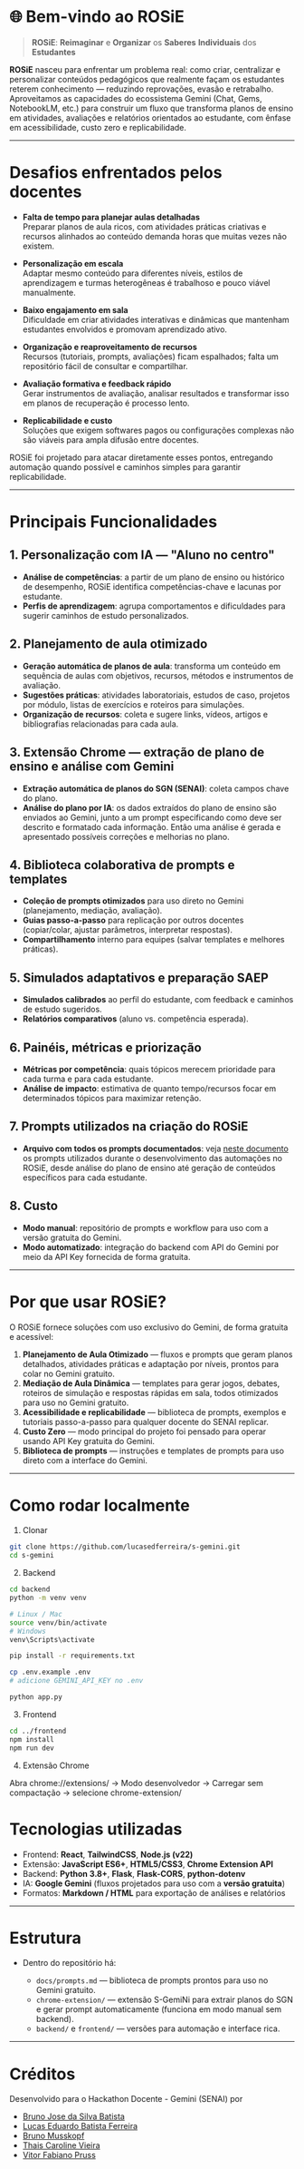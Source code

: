# 🌐 Bem-vindo ao ROSiE

> **ROSiE**: **Reimaginar** e **Organizar** os **Saberes** **Individuais** dos **Estudantes**

**ROSiE** nasceu para enfrentar um problema real: como criar, centralizar e personalizar conteúdos pedagógicos que realmente façam os estudantes reterem conhecimento — reduzindo reprovações, evasão e retrabalho. Aproveitamos as capacidades do ecossistema Gemini (Chat, Gems, NotebookLM, etc.) para construir um fluxo que transforma planos de ensino em atividades, avaliações e relatórios orientados ao estudante, com ênfase em acessibilidade, custo zero e replicabilidade.

---

# Desafios enfrentados pelos docentes

* **Falta de tempo para planejar aulas detalhadas** <br>
  Preparar planos de aula ricos, com atividades práticas criativas e recursos alinhados ao conteúdo demanda horas que muitas vezes não existem.

* **Personalização em escala** <br>
  Adaptar mesmo conteúdo para diferentes níveis, estilos de aprendizagem e turmas heterogêneas é trabalhoso e pouco viável manualmente.

* **Baixo engajamento em sala** <br>
  Dificuldade em criar atividades interativas e dinâmicas que mantenham estudantes envolvidos e promovam aprendizado ativo.

* **Organização e reaproveitamento de recursos** <br>
  Recursos (tutoriais, prompts, avaliações) ficam espalhados; falta um repositório fácil de consultar e compartilhar.

* **Avaliação formativa e feedback rápido** <br>
  Gerar instrumentos de avaliação, analisar resultados e transformar isso em planos de recuperação é processo lento.

* **Replicabilidade e custo** <br>
  Soluções que exigem softwares pagos ou configurações complexas não são viáveis para ampla difusão entre docentes.

ROSiE foi projetado para atacar diretamente esses pontos, entregando automação quando possível e caminhos simples para garantir replicabilidade.

---

# Principais Funcionalidades

## 1. Personalização com IA — "Aluno no centro"

* **Análise de competências**: a partir de um plano de ensino ou histórico de desempenho, ROSiE identifica competências-chave e lacunas por estudante.
* **Perfis de aprendizagem**: agrupa comportamentos e dificuldades para sugerir caminhos de estudo personalizados.

## 2. Planejamento de aula otimizado

* **Geração automática de planos de aula**: transforma um conteúdo em sequência de aulas com objetivos, recursos, métodos e instrumentos de avaliação.
* **Sugestões práticas**: atividades laboratoriais, estudos de caso, projetos por módulo, listas de exercícios e roteiros para simulações.
* **Organização de recursos**: coleta e sugere links, vídeos, artigos e bibliografias relacionadas para cada aula.

## 3. Extensão Chrome — extração de plano de ensino e análise com Gemini

* **Extração automática de planos do SGN (SENAI)**: coleta campos chave do plano.
* **Análise do plano por IA**: os dados extraídos do plano de ensino são enviados ao Gemini, junto a um prompt especificando como deve ser descrito e formatado cada informação. Então uma análise é gerada e apresentado possíveis correções e melhorias no plano.

## 4. Biblioteca colaborativa de prompts e templates

* **Coleção de prompts otimizados** para uso direto no Gemini (planejamento, mediação, avaliação).
* **Guias passo-a-passo** para replicação por outros docentes (copiar/colar, ajustar parâmetros, interpretar respostas).
* **Compartilhamento** interno para equipes (salvar templates e melhores práticas).

## 5. Simulados adaptativos e preparação SAEP

* **Simulados calibrados** ao perfil do estudante, com feedback e caminhos de estudo sugeridos.
* **Relatórios comparativos** (aluno vs. competên­cia esperada).

## 6. Painéis, métricas e priorização

* **Métricas por competência**: quais tópicos merecem prioridade para cada turma e para cada estudante.
* **Análise de impacto**: estimativa de quanto tempo/recursos focar em determinados tópicos para maximizar retenção.

## 7. Prompts utilizados na criação do ROSiE

* **Arquivo com todos os prompts documentados**: veja [neste documento](https://github.com/lucasedferreira/s-gemini/blob/master/docs/prompts.md) os prompts utilizados durante o desenvolvimento das automações no ROSiE, desde análise do plano de ensino até geração de conteúdos específicos para cada estudante.

## 8. Custo

* **Modo manual**: repositório de prompts e workflow para uso com a versão gratuita do Gemini.
* **Modo automatizado**: integração do backend com API do Gemini por meio da API Key fornecida de forma gratuita.

---

# Por que usar ROSiE?

O ROSiE fornece soluções com uso exclusivo do Gemini, de forma gratuita e acessível:

1. **Planejamento de Aula Otimizado** — fluxos e prompts que geram planos detalhados, atividades práticas e adaptação por níveis, prontos para colar no Gemini gratuito.
2. **Mediação de Aula Dinâmica** — templates para gerar jogos, debates, roteiros de simulação e respostas rápidas em sala, todos otimizados para uso no Gemini gratuito.
3. **Acessibilidade e replicabilidade** — biblioteca de prompts, exemplos e tutoriais passo-a-passo para qualquer docente do SENAI replicar.
4. **Custo Zero** — modo principal do projeto foi pensado para operar usando API Key gratuita do Gemini.
5. **Biblioteca de prompts** — instruções e templates de prompts para uso direto com a interface do Gemini.

---

# Como rodar localmente


1. Clonar
```bash
git clone https://github.com/lucasedferreira/s-gemini.git
cd s-gemini
```

2. Backend
```bash
cd backend
python -m venv venv

# Linux / Mac
source venv/bin/activate
# Windows
venv\Scripts\activate

pip install -r requirements.txt

cp .env.example .env
# adicione GEMINI_API_KEY no .env

python app.py
```

3. Frontend
```bash
cd ../frontend
npm install
npm run dev
```

4. Extensão Chrome

Abra chrome://extensions/ → Modo desenvolvedor → Carregar sem compactação → selecione chrome-extension/


# Tecnologias utilizadas 

* Frontend: **React**, **TailwindCSS**, **Node.js (v22)**
* Extensão: **JavaScript ES6+**, **HTML5/CSS3**, **Chrome Extension API**
* Backend: **Python 3.8+**, **Flask**, **Flask-CORS**, **python-dotenv**
* IA: **Google Gemini** (fluxos projetados para uso com a **versão gratuita**)
* Formatos: **Markdown / HTML** para exportação de análises e relatórios

---

# Estrutura

* Dentro do repositório há:

  * `docs/prompts.md` — biblioteca de prompts prontos para uso no Gemini gratuito.
  * `chrome-extension/` — extensão S-GemiNi para extrair planos do SGN e gerar prompt automaticamente (funciona em modo manual sem backend).
  * `backend/` e `frontend/` — versões para automação e interface rica.

---

# Créditos

Desenvolvido para o Hackathon Docente - Gemini (SENAI) por
- [Bruno Jose da Silva Batista](https://www.linkedin.com/in/batistabjs/)
- [Lucas Eduardo Batista Ferreira](https://www.linkedin.com/in/lucasedferreira/)
- [Bruno Musskopf](https://www.linkedin.com/in/bruno-musskopf-020b57302)
- [Thais Caroline Vieira](https://www.linkedin.com/in/tha%C3%ADs-caroline-vieira)
- [Vitor Fabiano Pruss](https://www.linkedin.com/in/vitorpruss)
